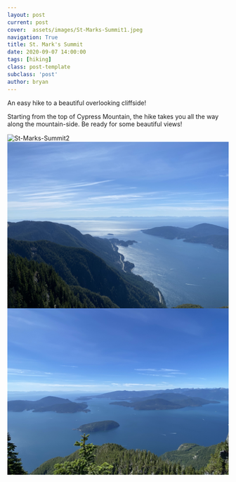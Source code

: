 ```yaml
---
layout: post
current: post
cover:  assets/images/St-Marks-Summit1.jpeg
navigation: True
title: St. Mark's Summit
date: 2020-09-07 14:00:00
tags: [hiking]
class: post-template
subclass: 'post'
author: bryan
---
```


An easy hike to a beautiful overlooking cliffside! 

Starting from the top of Cypress Mountain, the hike takes you all the way along the mountain-side. Be ready for some beautiful views!

<img max-width="100vw" align="center" src="https://github.com/bryanyu1/blog/blob/gh-pages/assets/images/St-Marks-Summit2.jpeg?raw=true" alt="St-Marks-Summit2">

<img max-width="100vw" align="center" src="https://github.com/bryanyu1/blog/blob/gh-pages/assets/images/St-Marks-Summit3.jpeg?raw=true" alt="St-Marks-Summit3">

<img max-width="100vw" align="center" src="https://github.com/bryanyu1/blog/blob/gh-pages/assets/images/St-Marks-Summit1.jpeg?raw=true" alt="St-Marks-Summit1">
